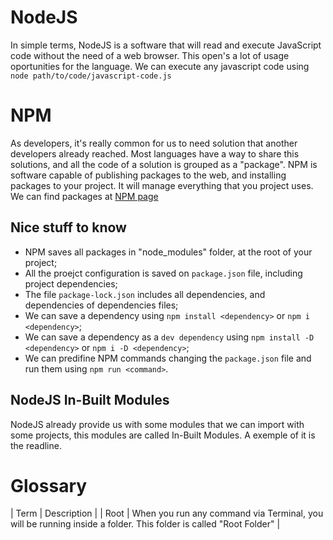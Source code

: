 # NodeJS
In simple terms, NodeJS is a software that will read and execute JavaScript code without the need of a web browser. This open's a lot of usage oportunities for the language. We can execute any javascript code using `node path/to/code/javascript-code.js`

# NPM
As developers, it's really common for us to need solution that another developers already reached. Most languages have a way to share this solutions, and all the code of a solution is grouped as a "package".
NPM is software capable of publishing packages to the web, and installing packages to your project. It will manage everything that you project uses. We can find packages at [NPM page](https://www.npmjs.com/)

## Nice stuff to know
- NPM saves all packages in "node_modules" folder, at the root of your project;
- All the proejct configuration is saved on `package.json` file, including project dependencies;
- The file `package-lock.json` includes all dependencies, and dependencies of dependencies files;
- We can save a dependency using `npm install <dependency>` or `npm i <dependency>`;
- We can save a dependency as a `dev dependency` using `npm install -D <dependency>` or `npm i -D <dependency>`;
- We can predifine NPM commands changing the `package.json` file and run them using `npm run <command>`.

## NodeJS In-Built Modules
NodeJS already provide us with some modules that we can import with some projects, this modules are called In-Built Modules. A exemple of it is the readline.

# Glossary
| Term    | Description |
| Root    | When you run any command via Terminal, you will be running inside a folder. This folder is called "Root Folder" |
